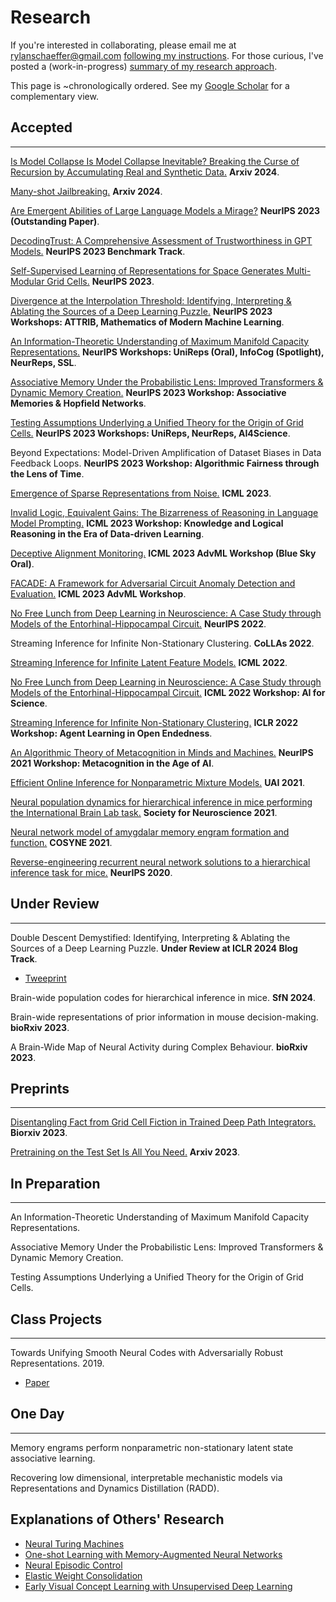 # Research

If you're interested in collaborating, please email me at rylanschaeffer@gmail.com
[following my instructions](research/collaborating_on_research.md). For those curious, I've posted a (work-in-progress)
[summary of my research approach](research/research_philosophy.md).



This page is ~chronologically ordered. See my [Google Scholar](https://scholar.google.com/citations?user=6tMEGz8AAAAJ&hl=en)
for a complementary view.

## Accepted

-----

[Is Model Collapse Is Model Collapse Inevitable? Breaking the Curse of Recursion by Accumulating Real and Synthetic Data.](research/2024_arxiv_is_model_collapse_inevitable/main.md) __Arxiv 2024__.


[Many-shot Jailbreaking.](research/2024_arxiv_many_shot_jailbreaking/main.md) __Arxiv 2024__.


[Are Emergent Abilities of Large Language Models a Mirage?](research/2023_neurips_llm_emergent_abilities_mirage/main.md) __NeurIPS 2023 (Outstanding Paper)__.


[DecodingTrust: A Comprehensive Assessment of Trustworthiness in GPT Models.](research/2023_neurips_decoding_trust/main.md) __NeurIPS 2023 Benchmark Track__.


[Self-Supervised Learning of Representations for Space Generates Multi-Modular Grid Cells.](research/2023_neurips_ssl_gc/main.md) __NeurIPS 2023__.


[Divergence at the Interpolation Threshold: Identifying, Interpreting & Ablating the Sources of a Deep Learning Puzzle.](research/2023_neurips_workshop_double_descent/main.md) __NeurIPS 2023 Workshops: ATTRIB, Mathematics of Modern Machine Learning__.


[An Information-Theoretic Understanding of Maximum Manifold Capacity Representations.](research/2023_neurips_workshop_mmcr_infotheory/main.md) __NeurIPS Workshops: UniReps (Oral), InfoCog (Spotlight), NeurReps, SSL__.


[Associative Memory Under the Probabilistic Lens: Improved Transformers & Dynamic Memory Creation.](research/2023_neurips_workshop_infinite_associative_memory/main.md) __NeurIPS 2023 Workshop: Associative Memories & Hopfield Networks__.


[Testing Assumptions Underlying a Unified Theory for the Origin of Grid Cells.](research/2023_neurips_workshop_unified_theory_assumptions/main.md)  __NeurIPS 2023 Workshops: UniReps, NeurReps, AI4Science__.


Beyond Expectations: Model-Driven Amplification of Dataset Biases in Data Feedback Loops. __NeurIPS 2023 Workshop: Algorithmic Fairness through the Lens of Time__.

[Emergence of Sparse Representations from Noise.](research/2023_icml_noise_sparse_coding/main.md) __ICML 2023__.

[Invalid Logic, Equivalent Gains: The Bizarreness of Reasoning in Language Model Prompting.](research/2023_icml_workshop_logically_invalid_chain_of_thought/main.md) __ICML 2023 Workshop: Knowledge and Logical Reasoning in the Era of Data-driven Learning__.

[Deceptive Alignment Monitoring.](research/2023_icml_workshop_deceptive_alignment_monitoring/main.md) __ICML 2023 AdvML Workshop (Blue Sky Oral)__.


[FACADE: A Framework for Adversarial Circuit Anomaly Detection and Evaluation.](research/2023_icml_workshop_facade/main.md) __ICML 2023 AdvML Workshop__.


[No Free Lunch from Deep Learning in Neuroscience: A Case Study through Models of the Entorhinal-Hippocampal Circuit.](research/2022_neurips_no_free_lunch/main.md) __NeurIPS 2022__.

Streaming Inference for Infinite Non-Stationary Clustering. __CoLLAs 2022__.

[Streaming Inference for Infinite Latent Feature Models.](research/2022_icml_streaming_ibp/main.md) __ICML 2022__.

[No Free Lunch from Deep Learning in Neuroscience: A Case Study through Models of the Entorhinal-Hippocampal Circuit.](research/2022_icml_workshop_no_free_lunch/main.md) __ICML 2022 Workshop: AI for Science__.

[Streaming Inference for Infinite Non-Stationary Clustering.](research/2022_iclr_workshop_aloe/main.md) __ICLR 2022 Workshop: Agent Learning in Open Endedness__.

[An Algorithmic Theory of Metacognition in Minds and Machines.](research/2021_neurips_workshop_metacognition/main.html) __NeurIPS 2021 Workshop: Metacognition in the Age of AI__.

[Efficient Online Inference for Nonparametric Mixture Models.](research/2021_uai_streaming_crp/main.md) __UAI 2021__.

[Neural population dynamics for hierarchical inference in mice performing the International Brain Lab task.](research/2021_sfn_ibl/main.md) __Society for Neuroscience 2021__.

[Neural network model of amygdalar memory engram formation and function.](research/2021_cosyne_amygdalar_engram/main.md) __COSYNE 2021__.

[Reverse-engineering recurrent neural network solutions to a hierarchical inference task for mice.](research/2020_neurips_reverse_engineering/main.md) __NeurIPS 2020__.



## Under Review

-----

Double Descent Demystified: Identifying, Interpreting & Ablating the Sources of a Deep Learning Puzzle. __Under Review at ICLR 2024 Blog Track__.
- [Tweeprint](https://twitter.com/RylanSchaeffer/status/1640762626987925505)

Brain-wide population codes for hierarchical inference in mice. __SfN 2024__.

Brain-wide representations of prior information in mouse decision-making.  __bioRxiv 2023__.

A Brain-Wide Map of Neural Activity during Complex Behaviour. __bioRxiv 2023__.


## Preprints

-----

[Disentangling Fact from Grid Cell Fiction in Trained Deep Path Integrators.](research/2023_biorxiv_disentangling_fact_from_grid_cell_fiction/main.md) __Biorxiv 2023__.

[Pretraining on the Test Set Is All You Need.](research/2023_arxiv_pretraining_on_test_set/main.md) __Arxiv 2023__.


## In Preparation

-----

An Information-Theoretic Understanding of Maximum Manifold Capacity Representations.

Associative Memory Under the Probabilistic Lens: Improved Transformers & Dynamic Memory Creation.

Testing Assumptions Underlying a Unified Theory for the Origin of Grid Cells.


## Class Projects

-----

Towards Unifying Smooth Neural Codes with Adversarially Robust Representations. 2019.
  - [Paper](research/2019_am226_smooth_neural_codes/paper.pdf)

## One Day

-----

Memory engrams perform nonparametric non-stationary latent state associative learning.

Recovering low dimensional, interpretable mechanistic models via Representations and Dynamics Distillation (RADD).




## Explanations of Others' Research

- [Neural Turing Machines](research/neural_turing_machine/main.html)
- [One-shot Learning with Memory-Augmented Neural Networks](research/one_shot_learning_with_memory_augmented_nn/main.html)
- [Neural Episodic Control](research/neural_episodic_control/main.html)
- [Elastic Weight Consolidation](research/elastic_weight_consolidation/main.html)
- [Early Visual Concept Learning with Unsupervised Deep Learning](research/early_visual_concept_learning/main.html)
